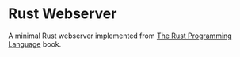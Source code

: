 # Rust Webserver

A minimal Rust webserver implemented from [The Rust Programming Language](https://doc.rust-lang.org/book/ch20-00-final-project-a-web-server.html) book.